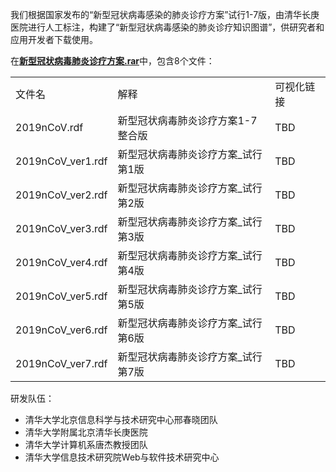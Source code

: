 <p>我们根据国家发布的“新型冠状病毒感染的肺炎诊疗方案”试行1-7版，由清华长庚医院进行人工标注，构建了“新型冠状病毒感染的肺炎诊疗知识图谱”，供研究者和应用开发者下载使用。</p>
<p>在<b><a href="https://github.com/thu-west/Covid19Kg/blob/master/%E6%96%B0%E5%9E%8B%E5%86%A0%E7%8A%B6%E7%97%85%E6%AF%92%E8%82%BA%E7%82%8E%E8%AF%8A%E7%96%97%E6%96%B9%E6%A1%88.rar">新型冠状病毒肺炎诊疗方案.rar</a></b>中，包含8个文件：</p>
<table>
  <tr>
    <td>文件名</td>
    <td>解释</td>
    <td>可视化链接</td>
  </tr>
  <tr>
    <td>2019nCoV.rdf</td>
    <td>新型冠状病毒肺炎诊疗方案1-7整合版</td>
    <td>TBD</td>
  </tr>
  <tr>
    <td>2019nCoV_ver1.rdf</td>
    <td>新型冠状病毒肺炎诊疗方案_试行第1版</td>
    <td>TBD</td>
  </tr>
  <tr>
    <td>2019nCoV_ver2.rdf</td>
    <td>新型冠状病毒肺炎诊疗方案_试行第2版</td>
    <td>TBD</td>
  </tr>
  <tr>
    <td>2019nCoV_ver3.rdf</td>
    <td>新型冠状病毒肺炎诊疗方案_试行第3版</td>
    <td>TBD</td>
  </tr>
  <tr>
    <td>2019nCoV_ver4.rdf</td>
    <td>新型冠状病毒肺炎诊疗方案_试行第4版</td>
    <td>TBD</td>
  </tr>
  <tr>
    <td>2019nCoV_ver5.rdf</td>
    <td>新型冠状病毒肺炎诊疗方案_试行第5版</td>
    <td>TBD</td>
  </tr>
  <tr>
    <td>2019nCoV_ver6.rdf</td>
    <td>新型冠状病毒肺炎诊疗方案_试行第6版</td>
    <td>TBD</td>
  </tr>
  <tr>
    <td>2019nCoV_ver7.rdf</td>
    <td>新型冠状病毒肺炎诊疗方案_试行第7版</td>
    <td>TBD</td>
  </tr>
</table>

<p>研发队伍：</p>
<ul>
<li>清华大学北京信息科学与技术研究中心邢春晓团队</li>
<li>清华大学附属北京清华长庚医院</li>
<li>清华大学计算机系唐杰教授团队</li>
<li>清华大学信息技术研究院Web与软件技术研究中心</li>
</ul>
